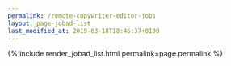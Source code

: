 ```yaml
---
permalink: /remote-copywriter-editor-jobs
layout: page-jobad-list
last_modified_at: 2019-03-18T18:46:37+0100
---
```

{% include render_jobad_list.html permalink=page.permalink %}
